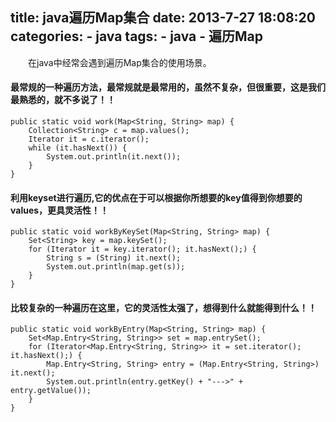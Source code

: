 title: java遍历Map集合
date: 2013-7-27 18:08:20
categories: 
	- java
tags: 
    - java 
    - 遍历Map
---

　　在java中经常会遇到遍历Map集合的使用场景。
<!-- more -->
#### 最常规的一种遍历方法，最常规就是最常用的，虽然不复杂，但很重要，这是我们最熟悉的，就不多说了！！
    public static void work(Map<String, String> map) {
        Collection<String> c = map.values();
        Iterator it = c.iterator();
        while (it.hasNext()) {
            System.out.println(it.next());
        }
    }

#### 利用keyset进行遍历,它的优点在于可以根据你所想要的key值得到你想要的 values，更具灵活性！！
    public static void workByKeySet(Map<String, String> map) {
        Set<String> key = map.keySet();
        for (Iterator it = key.iterator(); it.hasNext();) {
            String s = (String) it.next();
            System.out.println(map.get(s));
        }
    }

#### 比较复杂的一种遍历在这里，它的灵活性太强了，想得到什么就能得到什么！！
    public static void workByEntry(Map<String, String> map) {
        Set<Map.Entry<String, String>> set = map.entrySet();
        for (Iterator<Map.Entry<String, String>> it = set.iterator(); it.hasNext();) {
            Map.Entry<String, String> entry = (Map.Entry<String, String>) it.next();
            System.out.println(entry.getKey() + "--->" + entry.getValue());
        }
    }
